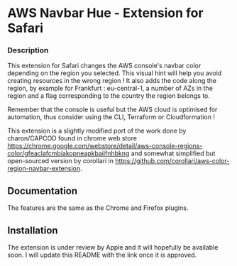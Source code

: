 # AWS Navbar Hue - Extension for Safari

### Description
This extension for Safari changes the AWS console's navbar color depending on the region you selected. This visual hint will help you avoid creating resources in the wrong region !
It also adds the code along the region, by example for Frankfurt : eu-central-1, a number of AZs in the region and a flag corresponding to the country the region belongs to.

Remember that the console is useful but the AWS cloud is optimised for automation, thus consider using the CLI, Terraform or Cloudformation !

This extension is a slightly modified port of the work done by charon/CAPCOD found in chrome web store https://chrome.google.com/webstore/detail/aws-console-regions-color/gfeaclafcmbiakopneapkbaiifnhbkng and somewhat simplified but open-sourced version by corollari in https://github.com/corollari/aws-color-region-navbar-extension.

## Documentation

The features are the same as the Chrome and Firefox plugins.

## Installation

The extension is under review by Apple and it will hopefully be available soon. I will update this README with the link once it is approved.
